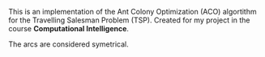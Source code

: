 This is an implementation of the Ant Colony Optimization (ACO) algortithm for the Travelling Salesman Problem (TSP). Created for my project in the course **Computational Intelligence**.

The arcs are considered symetrical.
